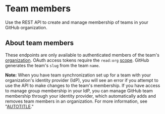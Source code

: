 # Team members

Use the REST API to create and manage membership of teams in your GitHub organization.

## About team members

These endpoints are only available to authenticated members of the team's [organization](/rest/orgs). OAuth access tokens require the `read:org` [scope](/apps/oauth-apps/building-oauth-apps/scopes-for-oauth-apps). GitHub generates the team's `slug` from the team `name`.

<div class="ghd-spotlight ghd-spotlight-note border rounded-1 my-3 p-3 f5 color-border-accent-emphasis color-bg-accent">

**Note:** When you have team synchronization set up for a team with your organization's identity provider (IdP), you will see an error if you attempt to use the API to make changes to the team's membership. If you have access to manage group membership in your IdP, you can manage GitHub team membership through your identity provider, which automatically adds and removes team members in an organization. For more information, see "[AUTOTITLE](/enterprise-cloud@latest/organizations/managing-saml-single-sign-on-for-your-organization/managing-team-synchronization-for-your-organization)."

</div>
